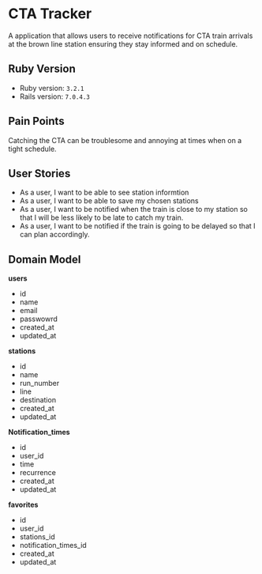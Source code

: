 # CTA Tracker #
  A application that allows users to receive notifications for CTA train arrivals at the brown line station ensuring they stay informed and on schedule.
## Ruby Version

- Ruby version: `3.2.1`
- Rails version: `7.0.4.3`

## Pain Points
Catching the CTA can be troublesome and annoying at times when on a tight schedule.
## User Stories
- As a user, I want to be able to see station informtion
- As a user, I want to be able to save my chosen stations
- As a user, I want to be notified when the train is close to my station so that I will be less likely to be late to catch my train.
- As a user, I want to be notified if the train is going to be delayed so that I can plan accordingly.
## Domain Model

**users**
- id
- name
- email
- passwowrd
- created_at
- updated_at

**stations**

- id
- name
- run_number
- line
- destination
- created_at
- updated_at

**Notification_times**

- id 
- user_id
- time
- recurrence 
- created_at
- updated_at

**favorites**

- id
- user_id
- stations_id
- notification_times_id
- created_at
- updated_at
